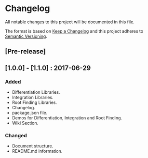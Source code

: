 # Changelog

All notable changes to this project will be documented in this file.

The format is based on [Keep a Changelog](http://keepachangelog.com/en/1.0.0/)
and this project adheres to [Semantic Versioning](http://semver.org/spec/v2.0.0.html).

## [Pre-release]

## [1.0.0] - [1.1.0] : 2017-06-29
### Added
- Differentiation Libraries.
- Integration Libraries.
- Root Finding Libraries.
- Changelog.
- package.json file.
- Demos for Differentiation, Integration and Root Finding.
- Wiki Section.
### Changed
- Document structure.
- README.md information.
